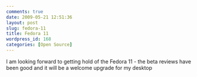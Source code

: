 ```yaml
---
comments: true
date: 2009-05-21 12:51:36
layout: post
slug: fedora-11
title: Fedora 11
wordpress_id: 168
categories: [Open Source]
---
```


I am looking forward to getting hold of the Fedora 11 - the beta reviews have been good and it will be a welcome upgrade for my desktop


